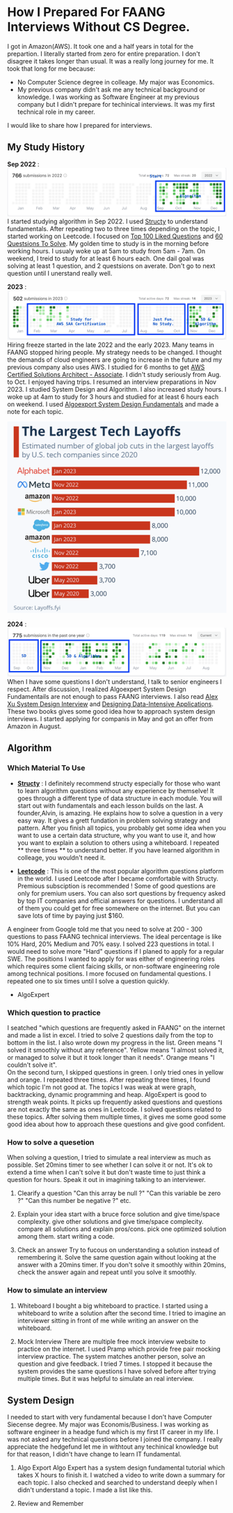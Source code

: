 # How I Prepared For FAANG Interviews Without CS Degree.

I got in Amazon(AWS). It took one and a half years in total for the prepartion. I literally started from zero for entire preparation. I don't disagree it takes longer than usual. It was a really long journey for me. It took that long for me because:

* No Computer Science degree in colleage. My major was Economics.
* My previous company didn't ask me any technical background or knowledge. I was working as Software Engineer at my previous company but I didn't prepare for techinical interviews. It was my first technical role in my career. 

I would like to share how I prepared for interviews.

## My Study History

**Sep 2022** :
   ![leetcode_history_2022.png](https://github.com/harunawaizumi/ffang-interviews-preparations/blob/main/leetcode_history_2022.png) 
   I started studying algorithm in Sep 2022. I used [Structy](https://structy.net/) to understand fundamentals. After repeating two to three times depending on the topic, I started working on Leetcode. I focused on [Top 100 Liked Questions](https://leetcode.com/problem-list/top-100-liked-questions/) and [60 Questsions To Solve](leetcode.com/problem-list/xo2bgr0r/). My golden time to study is in the morning before working hours. I usualy woke up at 5am to study from 5am - 7am. On weekend, I treid to study for at least 6 hours each. One dail goal was solving at least 1 question, and 2 questsions on averate. Don't go to next question until I unerstand really well.

**2023** :
   ![leetcode_history_2023.png](https://github.com/harunawaizumi/ffang-interviews-preparations/blob/main/leetcode_history_2023.png)
   Hiring freeze started in the late 2022 and the early 2023. Many teams in FAANG stopped hiring people. My strategy needs to be changed. I thought the demands of cloud engineers are going to increase in the future and my previous company also uses AWS. I studied for 6 months to get [AWS Certified Solutions Architect - Associate](https://aws.amazon.com/jp/certification/certified-solutions-architect-associate/). I didn't study seriously from Aug. to Oct. I enjoyed having trips. I resumed an interview preparations in Nov 2023. I studied System Design and Algorithm. I also increased study hours. I woke up at 4am to study for 3 hours and studied for at least 6 hours each on weekend. I used [Algoexport System Design Fundamentals](https://www.algoexpert.io/systems/fundamentals) and made a note for each topic.  

   ![Tech Layoff](https://github.com/harunawaizumi/ffang-interviews-preparations/blob/main/layoff_tech.png)

**2024** :
   ![leetcode_history_2024.png](https://github.com/harunawaizumi/ffang-interviews-preparations/blob/main/leetcode_history_2024.png)
When I have some questions I don't understand, I talk to senior engineers I respect. After discussion, I realized Algoexpert System Design Fundamentails are not enough to pass FAANG interviews. I also read [Alex Xu System Design Interview](https://amzn.asia/d/0Tflea2) and [Designing Data-Intensive Applications](https://www.oreilly.com/library/view/designing-data-intensive-applications/9781491903063/). These two books gives some good idea how to approach system design interviews. I started applying for companis in May and got an offer from Amazon in August.

## Algorithm

### Which Material To Use
* **[Structy](https://structy.net/)** : I definitely recommend structy especially for those who want to learn algorithm questions without any experience by themselve! It goes through a different type of data structure in each module. You will start out with fundamentals and each lesson builds on the last. A founder,Alvin, is amazing. He explains how to solve a question in a very easy way. It gives a grett fundation in problem solving strategy and pattern. After you finish all topics, you probably get some idea when you want to use a certain data structure, why you want to use it, and how you want to explain a solution to others using a whiteboard. I repeated ** three times ** to understand better. If you have learned algorithm in colleage, you wouldn't need it.

* **[Leetcode](https://leetcode.com/)** : This is one of the most popular algorithm questions platform in the world. I used Leetcode after I became comfortable with Structy. Premious subsciption is recommended ! Some of good questions are only for premium users. You can also sort questions by frequency asked by top IT companies and official answers for questions. I understand all of them you could get for free somewhere on the internet. But you can save lots of time by paying just $160. 

A engineer from Google told me that you need to solve at 200 - 300 questions to pass FAANG technical interviews. The ideal percentage is like 10% Hard, 20% Medium and 70% easy. I solved 223 questions in total. I would need to solve more "Hard" questions if I planed to apply for a regular SWE. The positions I wanted to apply for was either of engineering roles which requires some client faicing skills, or non-software engineering role among technical positions. I more focused on fundamental questions. I repeated one to six times until I solve a question quickly.


* AlgoExpert 

### Which question to practice
I seatched "which questions are frequently asked in FAANG" on the internet and made a list in excel.
I tried to solve 2 questions daily from the top to bottom in the list.
I also wrote down my progress in the list. 
Green means "I solved it smoothly without any reference".
Yellow means "I almost solved it, or managed to solve it but it took longer than it needs".
Orange means "I couldn't solve it".  
On the second turn, I skipped questions in green. I only tried ones in yellow and orange. I repeated three times. 
After repeating three times, I found which topic I'm not good at. The topics I was weak at were graph, backtracking, dynamic programming and heap. 
AlgoExpert is good to strength weak points. It picks up frequently asked questions and questions are not exactly the same as ones in Leetcode.
I solved questions related to these topics. After solving them multiple times, it gives me some good some good idea about how to approach these questions and give good confident.   


### How to solve a quesetion 
When solving a question, I tried to simulate a real interview as much as possible.
Set 20mins timer to see whether I can solve it or not. It's ok to extend a time when I can't solve it but don't waste time to just think a question for hours. Speak it out in imagining talking to an interviewer. 
1. Clearify a question 
	"Can this array be null ?"
	"Can this variable be zero ?" 
	"Can this number be negative ?" etc. 
	
2. Explain your idea
	start with a bruce force solution and give time/space complexity.
	give other solutions and give time/space complecity. 
	compare all solutions and explain pros/cons. 
	pick one optimized solution among them.
	start writing a code. 
	
	
3. Check an answer
	Try to fucous on understanding a solution instead of remembering it.
	Solve the same question again without looking at the answer with a 20mins timer. 
	If you don't solve it smoothly within 20mins, check the answer again and repeat until you solve it smoothly.
	
### How to simulate an interview
1. Whiteboard
	I bought a big whiteboard to practice. 
	I started using a whiteboard to write a solution after the second time.
	I tried to imagine an interviewer sitting in front of me while writing an answer on the whiteboard.
	
2. Mock Interview
	There are multiple free mock interview website to practice on the internet. 
	I used Pramp which provide free pair mocking interview practice. The system matches another person, solve an question and give feedback. 
	I tried 7 times. I stopped it because the system provides the same questions I have solved before after trying multiple times.
	But it was helpful to simulate an real interview.


## System Design
I needed to start with very fundamental because I don't have Computer Siecense degree. My major was Economis/Business.
I was working as software engineer in a headge fund which is my first IT career in my life. I was not asked any technical questions before I joined the company. 
I really appreciate the hedgefund let me in withtout any techinical knowledge but for that reason, I didn't have change to learn IT fundamental.

1. Algo Export
Algo Expert has a system design fundamental tutorial which takes X hours to finish it. 
I watched a video to write down a summary for each topic. I also checked and searched to understand deeply when I didn't understand a topic. 
I made a list like this. 

2. Review and Remember
 

